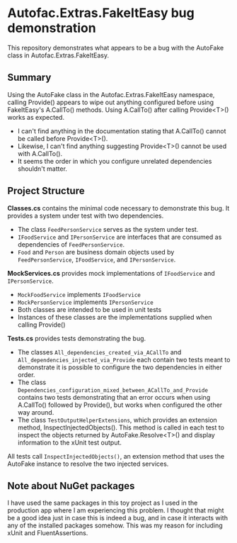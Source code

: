 ﻿# Autofac.Extras.FakeItEasy bug demonstration

This repository demonstrates what appears to be a bug with the AutoFake class in Autofac.Extras.FakeItEasy.

## Summary

Using the AutoFake class in the Autofac.Extras.FakeItEasy namespace, calling Provide() appears to wipe out 
anything configured before using FakeItEasy's A.CallTo() methods. Using A.CallTo() after calling Provide&lt;T&gt;() works as expected.

* I can't find anything in the documentation stating that A.CallTo() cannot be called before Provide&lt;T&gt;().
* Likewise, I can't find anything suggesting Provide&lt;T&gt;() cannot be used with A.CallTo().
* It seems the order in which you configure unrelated dependencies shouldn't matter.

## Project Structure

**Classes.cs** contains the minimal code necessary to demonstrate this bug. It provides a system under test with two dependencies.

* The class `FeedPersonService` serves as the system under test.
* `IFoodService` and `IPersonService` are interfaces that are consumed as dependencies of `FeedPersonService`.
* `Food` and `Person` are business domain objects used by `FeedPersonService`, `IFoodService`, and `IPersonService`.

**MockServices.cs** provides mock implementations of `IFoodService` and `IPersonService`.

* `MockFoodService` implements `IFoodService`
* `MockPersonService` implements `IPersonService`
* Both classes are intended to be used in unit tests
* Instances of these classes are the implementations supplied when calling Provide()

**Tests.cs** provides tests demonstrating the bug.

* The classes `All_dependencies_created_via_ACallTo` and `All_dependencies_injected_via_Provide` each contain two tests 
  meant to demonstrate it is possible to configure the two dependencies in either order. 
* The class `Dependencies_configuration_mixed_between_ACallTo_and_Provide` contains two tests demonstrating that an error occurs 
  when using A.CallTo() followed by Provide(), but works when configured the other way around.
* The class `TestOutputHelperExtensions`, which provides an extension method, InspectInjectedObjects().
  This method is called in each test to inspect the objects returned by AutoFake.Resolve&lt;T&gt;() and display information 
  to the xUnit test output.

All tests call `InspectInjectedObjects()`, an extension method that uses the AutoFake instance to resolve the two injected services.

## Note about NuGet packages

I have used the same packages in this toy project as I used in the production app where I am experiencing this problem. 
I thought that might be a good idea just in case this is indeed a bug, and in case it interacts with any of the installed 
packages somehow. This was my reason for including xUnit and FluentAssertions.
